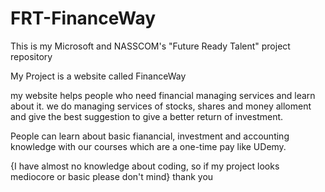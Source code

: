 # FRT-FinanceWay
This is my Microsoft and NASSCOM's "Future Ready Talent" project repository

My Project is a website called FinanceWay

my website helps people who need financial managing services and learn about it. we do managing services of stocks, shares and money alloment and give the best suggestion to give a better return of investment.

People can learn about basic fianancial, investment and accounting knowledge with our courses which are a one-time pay like UDemy.

{I have almost no knowledge about coding, so if my project looks mediocore or basic please don't mind}
thank you
